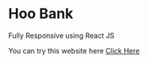 # Hoo Bank
Fully Responsive using React JS

You can try this website here 
<a href="https://hoobank-react-fe.netlify.app/"> Click Here</a>
